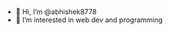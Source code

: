 - 👋 Hi, I’m @abhishek8778
- 👀 I’m interested in web dev and programming

<!---
abhishek8778/abhishek8778 is a ✨ special ✨ repository because its `README.md` (this file) appears on your GitHub profile.
You can click the Preview link to take a look at your changes.
--->
